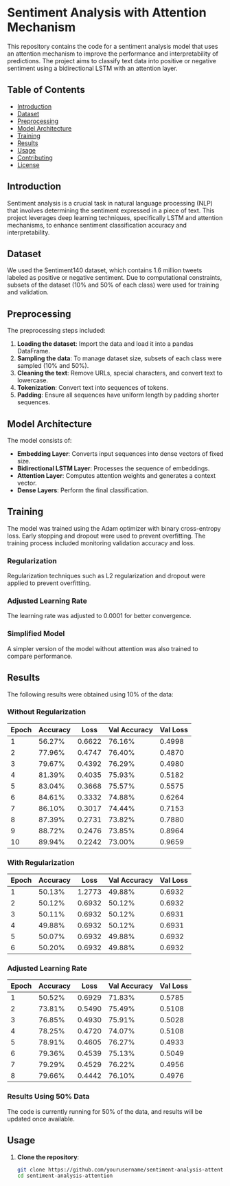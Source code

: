 # Sentiment Analysis with Attention Mechanism

This repository contains the code for a sentiment analysis model that uses an attention mechanism to improve the performance and interpretability of predictions. The project aims to classify text data into positive or negative sentiment using a bidirectional LSTM with an attention layer.

## Table of Contents
- [Introduction](#introduction)
- [Dataset](#dataset)
- [Preprocessing](#preprocessing)
- [Model Architecture](#model-architecture)
- [Training](#training)
- [Results](#results)
- [Usage](#usage)
- [Contributing](#contributing)
- [License](#license)

## Introduction
Sentiment analysis is a crucial task in natural language processing (NLP) that involves determining the sentiment expressed in a piece of text. This project leverages deep learning techniques, specifically LSTM and attention mechanisms, to enhance sentiment classification accuracy and interpretability.

## Dataset
We used the Sentiment140 dataset, which contains 1.6 million tweets labeled as positive or negative sentiment. Due to computational constraints, subsets of the dataset (10% and 50% of each class) were used for training and validation.

## Preprocessing
The preprocessing steps included:
1. **Loading the dataset**: Import the data and load it into a pandas DataFrame.
2. **Sampling the data**: To manage dataset size, subsets of each class were sampled (10% and 50%).
3. **Cleaning the text**: Remove URLs, special characters, and convert text to lowercase.
4. **Tokenization**: Convert text into sequences of tokens.
5. **Padding**: Ensure all sequences have uniform length by padding shorter sequences.

## Model Architecture
The model consists of:
- **Embedding Layer**: Converts input sequences into dense vectors of fixed size.
- **Bidirectional LSTM Layer**: Processes the sequence of embeddings.
- **Attention Layer**: Computes attention weights and generates a context vector.
- **Dense Layers**: Perform the final classification.

## Training
The model was trained using the Adam optimizer with binary cross-entropy loss. Early stopping and dropout were used to prevent overfitting. The training process included monitoring validation accuracy and loss.

### Regularization
Regularization techniques such as L2 regularization and dropout were applied to prevent overfitting.

### Adjusted Learning Rate
The learning rate was adjusted to 0.0001 for better convergence.

### Simplified Model
A simpler version of the model without attention was also trained to compare performance.

## Results
The following results were obtained using 10% of the data:

### Without Regularization
| Epoch | Accuracy | Loss   | Val Accuracy | Val Loss |
|-------|----------|--------|--------------|----------|
| 1     | 56.27%   | 0.6622 | 76.16%       | 0.4998   |
| 2     | 77.96%   | 0.4747 | 76.40%       | 0.4870   |
| 3     | 79.67%   | 0.4392 | 76.29%       | 0.4980   |
| 4     | 81.39%   | 0.4035 | 75.93%       | 0.5182   |
| 5     | 83.04%   | 0.3668 | 75.57%       | 0.5575   |
| 6     | 84.61%   | 0.3332 | 74.88%       | 0.6264   |
| 7     | 86.10%   | 0.3017 | 74.44%       | 0.7153   |
| 8     | 87.39%   | 0.2731 | 73.82%       | 0.7880   |
| 9     | 88.72%   | 0.2476 | 73.85%       | 0.8964   |
| 10    | 89.94%   | 0.2242 | 73.00%       | 0.9659   |

### With Regularization
| Epoch | Accuracy | Loss   | Val Accuracy | Val Loss |
|-------|----------|--------|--------------|----------|
| 1     | 50.13%   | 1.2773 | 49.88%       | 0.6932   |
| 2     | 50.12%   | 0.6932 | 50.12%       | 0.6932   |
| 3     | 50.11%   | 0.6932 | 50.12%       | 0.6931   |
| 4     | 49.88%   | 0.6932 | 50.12%       | 0.6931   |
| 5     | 50.07%   | 0.6932 | 49.88%       | 0.6932   |
| 6     | 50.20%   | 0.6932 | 49.88%       | 0.6932   |

### Adjusted Learning Rate
| Epoch | Accuracy | Loss   | Val Accuracy | Val Loss |
|-------|----------|--------|--------------|----------|
| 1     | 50.52%   | 0.6929 | 71.83%       | 0.5785   |
| 2     | 73.81%   | 0.5490 | 75.49%       | 0.5108   |
| 3     | 76.85%   | 0.4930 | 75.91%       | 0.5028   |
| 4     | 78.25%   | 0.4720 | 74.07%       | 0.5108   |
| 5     | 78.91%   | 0.4605 | 76.27%       | 0.4933   |
| 6     | 79.36%   | 0.4539 | 75.13%       | 0.5049   |
| 7     | 79.29%   | 0.4529 | 76.22%       | 0.4956   |
| 8     | 79.66%   | 0.4442 | 76.10%       | 0.4976   |

### Results Using 50% Data
The code is currently running for 50% of the data, and results will be updated once available.

## Usage
1. **Clone the repository**:
   ```bash
   git clone https://github.com/yourusername/sentiment-analysis-attention.git
   cd sentiment-analysis-attention
